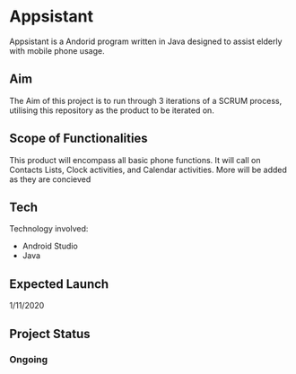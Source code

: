 # Appsistant
Appsistant is a Andorid program written in Java designed to assist elderly with mobile phone usage.

## Aim
The Aim of this project is to run through 3 iterations of a SCRUM process, utilising this repository as the product to be iterated on. 

## Scope of Functionalities
This product will encompass all basic phone functions. It will call on Contacts Lists, Clock activities, and Calendar activities. More will be added as they are concieved

## Tech
Technology involved:
- Android Studio
- Java

## Expected Launch
1/11/2020

## Project Status
### Ongoing
